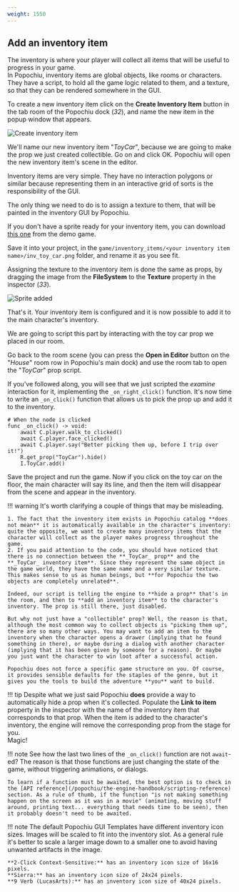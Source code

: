 ```yaml
---
weight: 1550
---
```


## Add an inventory item

The inventory is where your player will collect all items that will be useful to progress in your game.  
In Popochiu, inventory items are global objects, like rooms or characters. They have a script, to hold all the game logic related to them, and a texture, so that they can be rendered somewhere in the GUI.

To create a new inventory item click on the **Create Inventory Item** button in the tab room of the Popochiu dock (_32_), and name the new item in the popup window that appears.

![Create inventory item](../../assets/images/getting-started/game_stub-inv_item-23-create_button.png "Create the inventory item from the Popochiu main dock")

We'll name our new inventory item "_ToyCar_", because we are going to make the prop we just created collectible. Go on and click OK. Popochiu will open the new inventory item's scene in the editor.

Inventory items are very simple. They have no interaction polygons or similar because representing them in an interactive grid of sorts is the responsibility of the GUI.  

The only thing we need to do is to assign a texture to them, that will be painted in the inventory GUI by Popochiu.

If you don't have a sprite ready for your inventory item, you can download [this one](https://github.com/carenalgas/popochiu-sample-game/blob/801bdbb5cdc9139e05e496e7a703f5f4e37bc861/game/inventory_items/toy_car/inv_toy_car.png) from the demo game.  

Save it into your project, in the `game/inventory_items/<your inventory item name>/inv_toy_car.png` folder, and rename it as you see fit.

Assigning the texture to the inventory item is done the same as props, by dragging the image from the **FileSystem** to the **Texture** property in the inspector (_33_).

![Sprite added](../../assets/images/getting-started/game_stub-inv_item-24-set_texture.png "Now the inventory item has an icon")

That's it. Your inventory item is configured and it is now possible to add it to the main character's inventory.
  
We are going to script this part by interacting with the toy car prop we placed in our room.

Go back to the room scene (you can press the **Open in Editor** button on the "_House_" room row in Popochiu's main dock) and use the room tab to open the "_ToyCar_" prop script.

If you've followed along, you will see that we just scripted the _examine_ interaction for it, implementing the `_on_right_click()` function. It's now time to write an `_on_click()` function that allows us to pick the prop up and add it to the inventory.

```gdscript
# When the node is clicked
func _on_click() -> void:
	await C.player.walk_to_clicked()
    await C.player.face_clicked()
	await C.player.say("Better picking them up, before I trip over it!")
	R.get_prop("ToyCar").hide()
	I.ToyCar.add()
```

Save the project and run the game. Now if you click on the toy car on the floor, the main character will say its line, and then the item will disappear from the scene and appear in the inventory.

!!! warning
    It's worth clarifying a couple of things that may be misleading.

    1. The fact that the inventory item exists in Popochiu catalog **does not mean** it is automatically available in the character's inventory: quite the opposite, we want to create many inventory items that the character will collect as the player makes progress throughout the game.
    2. If you paid attention to the code, you should have noticed that there is no connection between the **_ToyCar_ prop** and the **_ToyCar_ inventory item**. Since they represent the same object in the game world, they have the same name and a very similar texture. This makes sense to us as human beings, but **for Popochiu the two objects are completely unrelated**.

    Indeed, our script is telling the engine to **hide a prop** that's in the room, and then to **add an inventory item** to the character's inventory. The prop is still there, just disabled.

    But why not just have a "collectible" prop? Well, the reason is that, although the most common way to collect objects is "picking them up", there are so many other ways. You may want to add an item to the inventory when the character opens a drawer (implying that he found something in there), or maybe during a dialog with another character (implying that it has been given by someone for a reason). Or maybe you just want the character to win loot after a successful action.

    Popochiu does not force a specific game structure on you. Of course, it provides sensible defaults for the staples of the genre, but it gives you the tools to build the adventure **you** want to build.

!!! tip
    Despite what we just said Popochiu **does** provide a way to automatically hide a prop when it's collected. Populate the **Link to item** property in the inspector with the name of the inventory item that corresponds to that prop. When the item is added to the character's inventory, the engine will remove the corresponding prop from the stage for you.  
    Magic!

!!! note
    See how the last two lines of the `_on_click()` function are not `await`-ed? The reason is that those functions are just changing the state of the game, without triggering animations, or dialogs.

    To learn if a function must be awaited, the best option is to check in the [API reference](/popochiu/the-engine-handbook/scripting-reference) section. As a rule of thumb, if the function "is not making something happen on the screen as it was in a movie" (animating, moving stuff around, printing text... everything that needs time to be seen), then it probably doesn't need to be awaited.

!!! note
    The default Popochiu GUI Templates have different inventory icon sizes. Images will be scaled to fit into the inventory slot. As a general rule it's better to scale a larger image down to a smaller one to avoid having unwanted artifacts in the image.

    **2-Click Context-Sensitive:** has an inventory icon size of 16x16 pixels.
    **Sierra:** has an inventory icon size of 24x24 pixels.
    **9 Verb (LucasArts):** has an inventory icon size of 40x24 pixels.
 